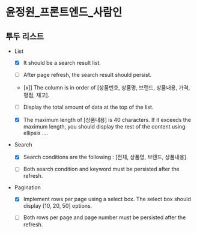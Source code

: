 # 윤정원\_프론트엔드\_사람인

## 투두 리스트

- List

  - [x] It should be a search result list.

  - [ ] After page refresh, the search result should persist.

  - [x]] The column is in order of [상품번호, 상품명, 브랜드, 상품내용, 가격, 평점, 재고].

  - [ ] Display the total amount of data at the top of the list.

  - [x] The maximum length of [상품내용] is 40 characters. If it exceeds the maximum length, you should display the rest of the content using ellipsis ....

- Search

  - [x] Search conditions are the following : [전체, 상품명, 브랜드, 상품내용].

  - [ ] Both search condition and keyword must be persisted after the refresh.

- Pagination

  - [x] Implement rows per page using a select box. The select box should display [10, 20, 50] options.

  - [ ] Both rows per page and page number must be persisted after the refresh.
